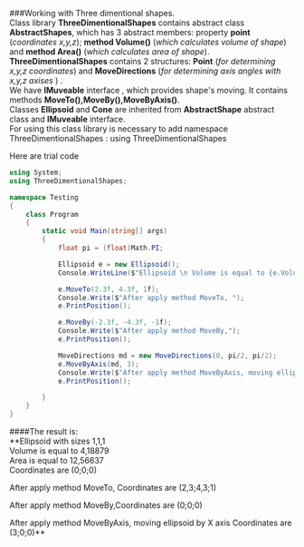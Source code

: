 ###Working with Three dimentional shapes. </br>
Class library **ThreeDimentionalShapes** contains abstract class **AbstractShapes**, which has 3 abstract members: property **point** (_coordinates x,y,z_); **method Volume()** (_which calculates volume of shape_) and **method Area()** (_which calculates area of shape_). </br>
**ThreeDimentionalShapes** contains 2 structures: **Point** (_for determining x,y,z coordinates_) and **MoveDirections** (_for determining axis angles with x,y,z axises_ ) .</br>
We have **IMuveable** interface , which provides shape's moving. It contains methods **MoveTo(),MoveBy(),MoveByAxis()**.</br>
Classes **Ellipsoid** and **Cone** are inherited from **AbstractShape** abstract class and **IMuveable** interface.</br>
For using this class library is necessary to add namespace ThreeDimentionalShapes  :  using ThreeDimentionalShapes</br>

Here are trial code</br>

```cs
using System;
using ThreeDimentionalShapes;

namespace Testing
{
    class Program
    {
        static void Main(string[] args)
        {
            float pi = (float)Math.PI;

            Ellipsoid e = new Ellipsoid();
            Console.WriteLine($"Ellipsoid \n Volume is equal to {e.Volume()} \n Area is equal to {e.Area()} \n Coordinates are ({e.point.x};{e.point.y};{e.point.z}) \n");

            e.MoveTo(2.3f, 4.3f, 1f);
            Console.Write($"After apply method MoveTo, ");
            e.PrintPosition();

            e.MoveBy(-2.3f, -4.3f, -1f);
            Console.Write($"After apply method MoveBy,");
            e.PrintPosition();

            MoveDirections md = new MoveDirections(0, pi/2, pi/2);
            e.MoveByAxis(md, 3);
            Console.Write($"After apply method MoveByAxis, moving ellipsoid by X axis ");
            e.PrintPosition();

        }
    }
}
```

####The result is: </br>
**Ellipsoid with sizes 1,1,1</br>
 Volume is equal to 4,18879</br>
 Area is equal to 12,56637</br>
 Coordinates are (0;0;0)</br>

After apply method MoveTo, Coordinates are (2,3;4,3;1)</br>

After apply method MoveBy,Coordinates are (0;0;0)</br>

After apply method MoveByAxis, moving ellipsoid by X axis Coordinates are (3;0;0)**


